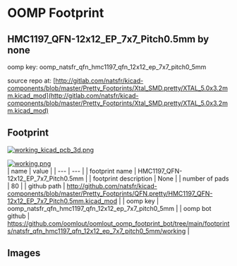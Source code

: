 # OOMP Footprint  
## HMC1197_QFN-12x12_EP_7x7_Pitch0.5mm  by none  
  
oomp key: oomp_natsfr_qfn_hmc1197_qfn_12x12_ep_7x7_pitch0_5mm  
  
source repo at: [http://gitlab.com/natsfr/kicad-components/blob/master/Pretty_Footprints/Xtal_SMD.pretty/XTAL_5.0x3.2mm.kicad_mod](http://gitlab.com/natsfr/kicad-components/blob/master/Pretty_Footprints/Xtal_SMD.pretty/XTAL_5.0x3.2mm.kicad_mod)  
## Footprint  
  
[![working_kicad_pcb_3d.png](working_kicad_pcb_3d_600.png)](working_kicad_pcb_3d.png)  
  
[![working.png](working_600.png)](working.png)  
| name | value | 
| --- | --- | 
| footprint name | HMC1197_QFN-12x12_EP_7x7_Pitch0.5mm | 
| footprint description | None | 
| number of pads | 80 | 
| github path | http://github.com/natsfr/kicad-components/blob/master/Pretty_Footprints/QFN.pretty/HMC1197_QFN-12x12_EP_7x7_Pitch0.5mm.kicad_mod | 
| oomp key | oomp_natsfr_qfn_hmc1197_qfn_12x12_ep_7x7_pitch0_5mm | 
| oomp bot github | https://github.com/oomlout/oomlout_oomp_footprint_bot/tree/main/footprints/natsfr_qfn_hmc1197_qfn_12x12_ep_7x7_pitch0_5mm/working | 
## Images  
